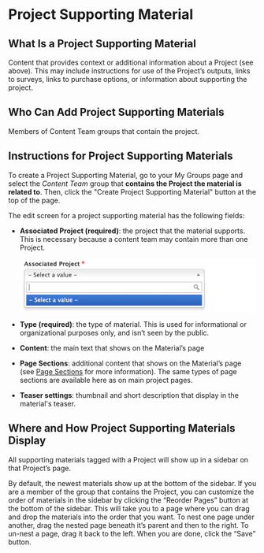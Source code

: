# Project Supporting Material

## What Is a Project Supporting Material

Content that provides context or additional information about a Project (see above). This may include instructions for use of the Project’s outputs, links to surveys, links to purchase options, or information about supporting the project.

## Who Can Add Project Supporting Materials

Members of Content Team groups that contain the project.

## Instructions for Project Supporting Materials

To create a Project Supporting Material, go to your My Groups page and select the *Content Team* group that **contains the Project the material is related to**. Then, click the "Create Project Supporting Material" button at the top of the page.

The edit screen for a project supporting material has the following fields:

  - **Associated Project (required)**: the project that the material supports. This is necessary because a content team may contain more than one Project.

    ![Choose Associated Project Screenshot](../images/associated-project.png)

  - **Type (required)**: the type of material. This is used for informational or organizational purposes only, and isn’t seen by the public.
  - **Content**: the main text that shows on the Material’s page
  - **Page Sections**: additional content that shows on the Material’s page (see [Page Sections](../using-site.md#page-sections) for more information). The same types of page sections are available here as on main project pages.
  - **Teaser settings**: thumbnail and short description that display in the material's teaser.

## Where and How Project Supporting Materials Display

All supporting materials tagged with a Project will show up in a sidebar on that Project’s page.

By default, the newest materials show up at the bottom of the sidebar. If you are a member of the group that contains the Project, you can customize the order of materials in the sidebar by clicking the “Reorder Pages” button at the bottom of the sidebar. This will take you to a page where you can drag and drop the materials into the order that you want. To nest one page under another, drag the nested page beneath it’s parent and then to the right. To un-nest a page, drag it back to the left. When you are done, click the “Save” button.
